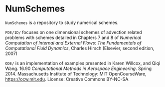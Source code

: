 # NumSchemes

`NumSchemes` is a repository to study numerical schemes.

`PDE/1D/` focuses on one dimensional schemes of advection related problems
with schemes detailed in Chapters 7 and 8 of *Numerical Computation of Internal and External Flows: The Fundamentals of Computational Fluid Dynamics*, Charles Hirsch (Elsevier, second edition, 2007)

`ODE/` is an implementation of examples presented in Karen Willcox, and Qiqi Wang. 16.90 *Computational Methods in Aerospace Engineering*. Spring 2014. Massachusetts Institute of Technology: MIT OpenCourseWare, https://ocw.mit.edu. License: Creative Commons BY-NC-SA.
